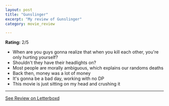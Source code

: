 ```yaml
---
layout: post
title: "Gunslinger"
excerpt: "My review of Gunslinger"
category: movie_review

---
```


**Rating:** 2/5

* When are you guys gonna realize that when you kill each other, you're only hurting yourself?
* Shouldn't they have their headlights on?
* Most people are morally ambiguous, which explains our randoms deaths
* Back then, money was a lot of money
* It's gonna be a bad day, working with no DP
* This movie is just sitting on my head and crushing it

<hr>

[See Review on Letterboxd](https://boxd.it/5ab2lR)
